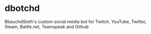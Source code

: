 # dbotchd
BbauchdSloth's custom social media bot for Twitch, YouTube, Twitter, Steam, Battle.net, Teamspeak and Github
